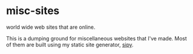 # misc-sites

world wide web sites that are online.

This is a dumping ground for miscellaneous websites that I've made.
Most of them are built using my static site generator, [sipy](https://github.com/half-cambodian-hacker-man/sipy).
